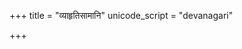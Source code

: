 +++
title = "व्याहृतिसामानि"
unicode_script = "devanagari"

+++
<div class="js_include" url="/vedAH/sAma/paravastu-saama/devaH/AdityaH/vyAhRti-sAmAni/"  newLevelForH1="1" includeTitle="true"> </div>